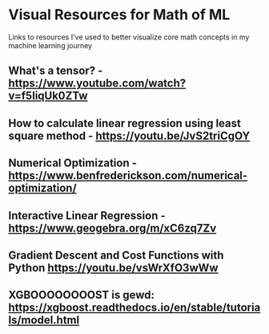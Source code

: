 # Visual Resources for Math of ML
Links to resources I've used to better visualize core math concepts in my machine learning journey

## What's a tensor? - https://www.youtube.com/watch?v=f5liqUk0ZTw

## How to calculate linear regression using least square method - https://youtu.be/JvS2triCgOY

## Numerical Optimization - https://www.benfrederickson.com/numerical-optimization/

## Interactive Linear Regression - https://www.geogebra.org/m/xC6zq7Zv

## Gradient Descent and Cost Functions with Python https://youtu.be/vsWrXfO3wWw

## XGBOOOOOOOOST is gewd: https://xgboost.readthedocs.io/en/stable/tutorials/model.html
